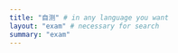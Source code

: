 ```yaml
---
title: "自测" # in any language you want
layout: "exam" # necessary for search
summary: "exam"
---
```

